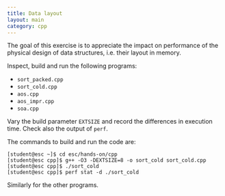 ```yaml
---
title: Data layout
layout: main
category: cpp
---
```


The goal of this exercise is to appreciate the impact on performance of the physical design of data structures, i.e.
their layout in memory.

Inspect, build and run the following programs:

* `sort_packed.cpp`
* `sort_cold.cpp`
* `aos.cpp`
* `aos_impr.cpp`
* `soa.cpp`

Vary the build parameter `EXTSIZE` and record the differences in execution time. Check also the output of `perf`.

The commands to build and run the code are:

```shell
[student@esc ~]$ cd esc/hands-on/cpp
[student@esc cpp]$ g++ -O3 -DEXTSIZE=8 -o sort_cold sort_cold.cpp
[student@esc cpp]$ ./sort_cold
[student@esc cpp]$ perf stat -d ./sort_cold
```

Similarly for the other programs.
